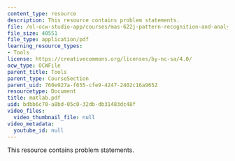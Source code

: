 ```yaml
---
content_type: resource
description: This resource contains problem statements.
file: /ol-ocw-studio-app/courses/mas-622j-pattern-recognition-and-analysis-fall-2006/bdbb6c70a8bd05c032dbdb31483dc48f_matlab.pdf
file_size: 40551
file_type: application/pdf
learning_resource_types:
- Tools
license: https://creativecommons.org/licenses/by-nc-sa/4.0/
ocw_type: OCWFile
parent_title: Tools
parent_type: CourseSection
parent_uid: 760e927a-f655-cfe9-4247-2402c16a9652
resourcetype: Document
title: matlab.pdf
uid: bdbb6c70-a8bd-05c0-32db-db31483dc48f
video_files:
  video_thumbnail_file: null
video_metadata:
  youtube_id: null
---
```

This resource contains problem statements.